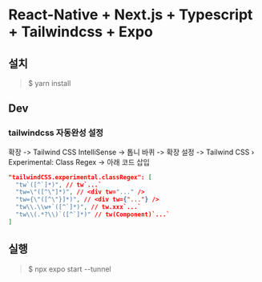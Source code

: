 # React-Native + Next.js + Typescript + Tailwindcss + Expo

## 설치

> $ yarn install

## Dev

### tailwindcss 자동완성 설정

확장 -> Tailwind CSS IntelliSense -> 톱니 바퀴 -> 확장 설정 -> Tailwind CSS › Experimental: Class Regex -> 아래 코드 삽입

```json
"tailwindCSS.experimental.classRegex": [
  "tw`([^`]*)", // tw`...`
  "tw=\"([^\"]*)", // <div tw="..." />
  "tw={\"([^\"}]*)", // <div tw={"..."} />
  "tw\\.\\w+`([^`]*)", // tw.xxx`...`
  "tw\\(.*?\\)`([^`]*)" // tw(Component)`...`
]
```

## 실행

> $ npx expo start --tunnel
